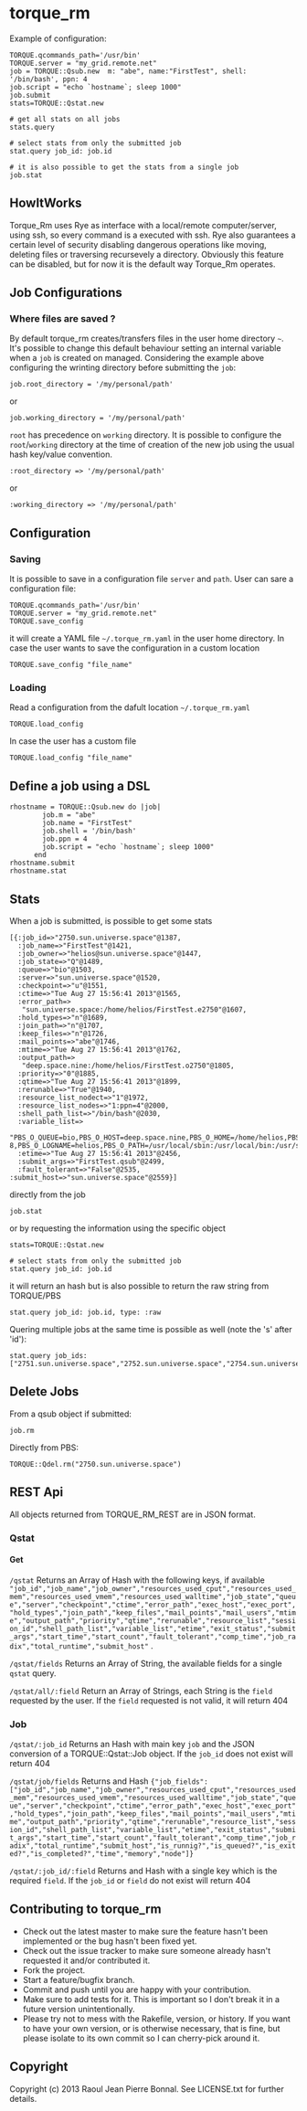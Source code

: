 # torque_rm

Example of configuration:

    TORQUE.qcommands_path='/usr/bin'
    TORQUE.server = "my_grid.remote.net"
    job = TORQUE::Qsub.new  m: "abe", name:"FirstTest", shell: '/bin/bash', ppn: 4
    job.script = "echo `hostname`; sleep 1000"
    job.submit
    stats=TORQUE::Qstat.new

    # get all stats on all jobs
    stats.query

    # select stats from only the submitted job
    stat.query job_id: job.id

    # it is also possible to get the stats from a single job
    job.stat

## HowItWorks
Torque_Rm uses Rye as interface with a local/remote computer/server, using ssh, so every command
is a executed with ssh. Rye also guarantees a certain level of security disabling dangerous operations
like moving, deleting files or traversing recursevely a directory. Obviously this feature can be disabled,
but for now it is the default way Torque_Rm operates.

## Job Configurations
### Where files are saved ?
By default torque_rm creates/transfers files in the user home directory `~`. It's possible to change
this default behaviour setting an internal variable when a `job` is created on managed.
Considering the example above configuring the wrinting directory before submitting the `job`:

    job.root_directory = '/my/personal/path'

or

    job.working_directory = '/my/personal/path'

`root` has precedence on `working` directory. It is possible to configure the `root`/`working` directory
at the time of creation of the new job using the usual hash key/value convention.

    :root_directory => '/my/personal/path'
or 
    
    :working_directory => '/my/personal/path'

## Configuration

### Saving

It is possible to save in a configuration file `server` and `path`.
User can sare a configuration file:

    TORQUE.qcommands_path='/usr/bin'
    TORQUE.server = "my_grid.remote.net"
    TORQUE.save_config

it will create a YAML file `~/.torque_rm.yaml` in the user home directory.
In case the user wants to save the configuration in a custom location 

    TORQUE.save_config "file_name"

### Loading

Read a configuration from the dafult location `~/.torque_rm.yaml`

    TORQUE.load_config

In case the user has a custom file
    
    TORQUE.load_config "file_name"


## Define a job using a DSL 

    rhostname = TORQUE::Qsub.new do |job|
            job.m = "abe"
            job.name = "FirstTest"
            job.shell = '/bin/bash'
            job.ppn = 4
            job.script = "echo `hostname`; sleep 1000"
          end
    rhostname.submit
    rhostname.stat

## Stats

When a job is submitted, is possible to get some stats

    [{:job_id=>"2750.sun.universe.space"@1387,
      :job_name=>"FirstTest"@1421,
      :job_owner=>"helios@sun.universe.space"@1447,
      :job_state=>"Q"@1489,
      :queue=>"bio"@1503,
      :server=>"sun.universe.space"@1520,
      :checkpoint=>"u"@1551,
      :ctime=>"Tue Aug 27 15:56:41 2013"@1565,
      :error_path=>
       "sun.universe.space:/home/helios/FirstTest.e2750"@1607,
      :hold_types=>"n"@1689,
      :join_path=>"n"@1707,
      :keep_files=>"n"@1726,
      :mail_points=>"abe"@1746,
      :mtime=>"Tue Aug 27 15:56:41 2013"@1762,
      :output_path=>
       "deep.space.nine:/home/helios/FirstTest.o2750"@1805,
      :priority=>"0"@1885,
      :qtime=>"Tue Aug 27 15:56:41 2013"@1899,
      :rerunable=>"True"@1940,
      :resource_list_nodect=>"1"@1972,
      :resource_list_nodes=>"1:ppn=4"@2000,
      :shell_path_list=>"/bin/bash"@2030,
      :variable_list=>
       "PBS_O_QUEUE=bio,PBS_O_HOST=deep.space.nine,PBS_O_HOME=/home/helios,PBS_O_LANG=it_IT.UTF-8,PBS_O_LOGNAME=helios,PBS_O_PATH=/usr/local/sbin:/usr/local/bin:/usr/sbin:/usr/bin:/sbin:/bin:/usr/games:/home/helios/.rvm/bin,PBS_O_MAIL=/var/mail/helios,PBS_O_SHELL=/bin/bash,PBS_SERVER=spark,PBS_O_WORKDIR=/home/helios\n"@2060,
      :etime=>"Tue Aug 27 15:56:41 2013"@2456,
      :submit_args=>"FirstTest.qsub"@2499,
      :fault_tolerant=>"False"@2535,
    :submit_host=>"sun.universe.space"@2559}]

directly from the job
    
    job.stat

or by requesting the information using the specific object

    stats=TORQUE::Qstat.new

    # select stats from only the submitted job
    stat.query job_id: job.id

it will return an hash but is also possible to return the raw string from TORQUE/PBS

    stat.query job_id: job.id, type: :raw   

Quering multiple jobs at the same time is possible as well (note the 's' after 'id'):

    stat.query job_ids: ["2751.sun.universe.space","2752.sun.universe.space","2754.sun.universe.space","2755.sun.universe.space"]


## Delete Jobs

From a qsub object if submitted:

    job.rm

Directly from PBS:

    TORQUE::Qdel.rm("2750.sun.universe.space")

## REST Api

All objects returned from TORQUE_RM_REST are in JSON format.

### Qstat
#### Get

`/qstat` Returns an Array of Hash with the following keys, if available `"job_id","job_name","job_owner","resources_used_cput","resources_used_mem","resources_used_vmem","resources_used_walltime","job_state","queue","server","checkpoint","ctime","error_path","exec_host","exec_port","hold_types","join_path","keep_files","mail_points","mail_users","mtime","output_path","priority","qtime","rerunable","resource_list","session_id","shell_path_list","variable_list","etime","exit_status","submit_args","start_time","start_count","fault_tolerant","comp_time","job_radix","total_runtime","submit_host"` .

`/qstat/fields` Returns an Array of String, the available fields for a single `qstat` query.

`/qstat/all/:field` Return an Array of Strings, each String is the `field` requested by the user. If the `field` requested is not valid, it will return 404

### Job

`/qstat/:job_id` Returns an Hash with main key `job` and the JSON conversion of a TORQUE::Qstat::Job object. If the `job_id` does not exist will return 404

`/qstat/job/fields` Returns and Hash `{"job_fields":["job_id","job_name","job_owner","resources_used_cput","resources_used_mem","resources_used_vmem","resources_used_walltime","job_state","queue","server","checkpoint","ctime","error_path","exec_host","exec_port","hold_types","join_path","keep_files","mail_points","mail_users","mtime","output_path","priority","qtime","rerunable","resource_list","session_id","shell_path_list","variable_list","etime","exit_status","submit_args","start_time","start_count","fault_tolerant","comp_time","job_radix","total_runtime","submit_host","is_runnig?","is_queued?","is_exited?","is_completed?","time","memory","node"]}` 

`/qstat/:job_id/:field` Returns and Hash with a single key which is the required `field`. If the `job_id` or `field` do not exist will return 404



## Contributing to torque_rm
 
* Check out the latest master to make sure the feature hasn't been implemented or the bug hasn't been fixed yet.
* Check out the issue tracker to make sure someone already hasn't requested it and/or contributed it.
* Fork the project.
* Start a feature/bugfix branch.
* Commit and push until you are happy with your contribution.
* Make sure to add tests for it. This is important so I don't break it in a future version unintentionally.
* Please try not to mess with the Rakefile, version, or history. If you want to have your own version, or is otherwise necessary, that is fine, but please isolate to its own commit so I can cherry-pick around it.

## Copyright

Copyright (c) 2013 Raoul Jean Pierre Bonnal. See LICENSE.txt for
further details.

